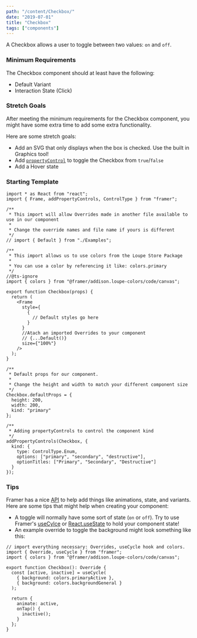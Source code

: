 ```yaml
---
path: "/content/Checkbox/"
date: "2019-07-01"
title: "Checkbox"
tags: ["components"]
---
```


A Checkbox allows a user to toggle between two values: `on` and `off`.

### Minimum Requirements

The Checkbox component should at least have the following:

- Default Variant
- Interaction State (Click)

### Stretch Goals

After meeting the minimum requirements for the Checkbox component, you might have some extra time to add some extra functionality.

Here are some stretch goals:

- Add an SVG that only displays when the box is checked. Use the built in Graphics tool!
- Add [`propertyControl`](https://www.framer.com/api/property-controls) to toggle the Checkbox from `true`/`false`
- Add a Hover state

### Starting Template

```tsx
import * as React from "react";
import { Frame, addPropertyControls, ControlType } from "framer";

/**
 * This import will allow Overrides made in another file available to use in our component
 *
 * Change the override names and file name if yours is different
 */
// import { Default } from "./Examples";

/**
 * This import allows us to use colors from the Loupe Store Package
 *
 * You can use a color by referencing it like: colors.primary
 */
//@ts-ignore
import { colors } from "@framer/addison.loupe-colors/code/canvas";

export function Checkbox(props) {
  return (
    <Frame
      style={
        {
          // Default styles go here
        }
      }
      //Atach an imported Overrides to your component
      // {...Default()}
      size={"100%"}
    />
  );
}

/**
 * Default props for our component.
 *
 * Change the height and width to match your different component size
 */
Checkbox.defaultProps = {
  height: 200,
  width: 200,
  kind: "primary"
};

/**
 * Adding propertyControls to control the component kind
 */
addPropertyControls(Checkbox, {
  kind: {
    type: ControlType.Enum,
    options: ["primary", "secondary", "destructive"],
    optionTitles: ["Primary", "Secondary", "Destructive"]
  }
});
```

### Tips

Framer has a nice [API](https://www.framer.com/api/) to help add things like animations, state, and variants. Here are some tips that might help when creating your component:

- A toggle will normally have some sort of state (`on` or `off`). Try to use Framer's [useCylce](https://www.framer.com/api#cycle) or [React.useState](https://reactjs.org/docs/hooks-state.html) to hold your component state!
- An example override to toggle the background might look something like this:

```tsx
// import everything necessary: Overrides, useCycle hook and colors.
import { Override, useCycle } from "framer";
import { colors } from "@framer/addison.loupe-colors/code/canvas";

export function Checkbox(): Override {
  const [active, inactive] = useCycle(
    { background: colors.primaryActive },
    { background: colors.backgroundGeneral }
  );

  return {
    animate: active,
    onTap() {
      inactive();
    }
  };
}
```
